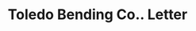 ---
doi: 10.7916/D8QV4ZNS
date_other: '1913'
date_other_textual: '1913'
form: correspondence
genre:
- Letters (correspondence)
name:
- Toledo Bending Co.
object_in_context_url: https://biggert.cul.columbia.edu/items/view/ave_biggert_01335
subject_hierarchical_geographic:
- Toledo, Ohio, United States
subject_name:
- Toledo Bending Co.
title: Toledo Bending Co.. Letter
sort_title: Toledo Bending Co.. Letter
call_number: ave_biggert_01335
coordinates:
- 41.66555555555556,-83.57527777777777
pid: ave_biggert_01335
identifiers: ave_biggert_01335
thumbnail: https://derivativo-2.library.columbia.edu/iiif/2/ldpd:343154/full/!256,256/0/native.jpg
permalink: /biggert/ave_biggert_01335/
layout: iiif-image-page
---